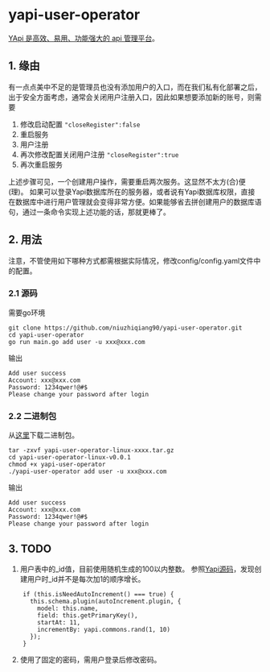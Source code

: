 # yapi-user-operator

[YApi 是高效、易用、功能强大的 api 管理平台](https://github.com/YMFE/yapi)。

## 1. 缘由
有一点点美中不足的是管理员也没有添加用户的入口，而在我们私有化部署之后，出于安全方面考虑，通常会关闭用户注册入口，因此如果想要添加新的账号，则需要
1. 修改启动配置 `"closeRegister":false`
2. 重启服务
3. 用户注册
4. 再次修改配置关闭用户注册 `"closeRegister":true`
6. 再次重启服务

上述步骤可见，一个创建用户操作，需要重启两次服务。这显然不太方(合)便(理)。
如果可以登录Yapi数据库所在的服务器，或者说有Yapi数据库权限，直接在数据库中进行用户管理就会变得非常方便。如果能够省去拼创建用户的数据库语句，通过一条命令实现上述功能的话，那就更棒了。


## 2. 用法
注意，不管使用如下哪种方式都需根据实际情况，修改config/config.yaml文件中的配置。

### 2.1 源码
需要go环境
```
git clone https://github.com/niuzhiqiang90/yapi-user-operator.git
cd yapi-user-operator
go run main.go add user -u xxx@xxx.com
```
输出
```
Add user success
Account: xxx@xxx.com
Password: 1234qwer!@#$
Please change your password after login
```

### 2.2 二进制包
从[这里](https://github.com/niuzhiqiang90/yapi-user-operator/releases)下载二进制包。
```
tar -zxvf yapi-user-operator-linux-xxxx.tar.gz
cd yapi-user-operator-linux-v0.0.1
chmod +x yapi-user-operator
./yapi-user-operator add user -u xxx@xxx.com
```
输出
```
Add user success
Account: xxx@xxx.com
Password: 1234qwer!@#$
Please change your password after login
```

## 3. TODO
1. 用户表中的_id值，目前使用随机生成的100以内整数。
参照[Yapi源码](https://github.com/YMFE/yapi/blob/master/server/models/base.js)，发现创建用户时_id并不是每次加1的顺序增长。
```
    if (this.isNeedAutoIncrement() === true) {
      this.schema.plugin(autoIncrement.plugin, {
        model: this.name,
        field: this.getPrimaryKey(),
        startAt: 11,
        incrementBy: yapi.commons.rand(1, 10)
      });
    }
```

2. 使用了固定的密码，需用户登录后修改密码。



